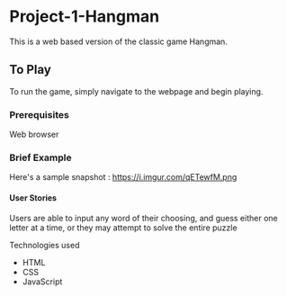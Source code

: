# Project-1-Hangman

This is a web based version of the classic game Hangman.

## To Play
To run the game, simply navigate to the webpage and begin playing.

### Prerequisites
Web browser

### Brief Example
Here's a sample snapshot : https://i.imgur.com/qETewfM.png

#### User Stories
Users are able to input any word of their choosing, and guess either one letter at a time, or they may attempt to solve the entire puzzle


Technologies used
 * HTML
 * CSS
 * JavaScript